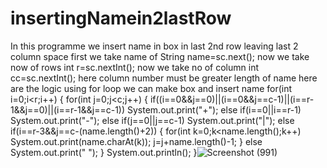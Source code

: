 # insertingNamein2lastRow
In this programme we insert name in box in last 2nd row leaving last 2 column space
first we take name of 
String name=sc.next();
now we take now of rows 
int r=sc.nextInt();
now we take no of column
int cc=sc.nextInt();
here column number   must be greater length of name
here are the logic using for loop we can make box and insert name
for(int i=0;i<r;i++)
		{
			for(int j=0;j<c;j++)
			{
				if((i==0&&j==0)||(i==0&&j==c-1)||(i==r-1&&j==0)||(i==r-1&&j==c-1))
				System.out.print("+");
				else if(i==0||i==r-1)
				System.out.print("-");
				else if(j==0||j==c-1)
				System.out.print("|");
				else if(i==r-3&&j==c-(name.length()+2))
				{
					for(int k=0;k<name.length();k++)
					System.out.print(name.charAt(k));
					j=j+name.length()-1;
				}
				else
				System.out.print(" ");
			}
			System.out.println();
		}![Screenshot (991)](https://user-images.githubusercontent.com/84003456/118531378-67707280-b763-11eb-9936-50efac46a9aa.png)
